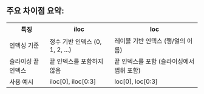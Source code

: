 ## 주요 차이점 요약:

<table>
  <tr>
    <th>특징</th>
    <th>iloc</th>
    <th>loc</th>
  </tr>
  <tr>
    <td>인덱싱 기준</td>
    <td>정수 기반 인덱스 (0, 1, 2, ...)</td>
    <td>레이블 기반 인덱스 (행/열의 이름)</td>
  </tr>
  <tr>
    <td>슬라이싱 끝 인덱스</td>
    <td>끝 인덱스를 포함하지 않음</td>
    <td>끝 인덱스를 포함 (슬라이싱에서 범위 포함)</td>
  </tr>
  <tr>
    <td>사용 예시</td>
    <td>iloc[0], iloc[0:3]</td>
    <td>loc[0], loc[0:3]</td>
  </tr>
</table>

